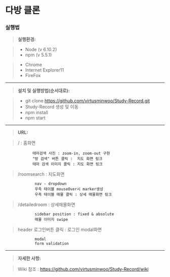 다방 클론
=============

### 실행법

> **실행환경:**

> - Node (v 6.10.2)
> - npm (v 5.5.1)

> - Chrome
> - Internet Explorer11
> - FireFox
----------

> **설치 및 실행방법(순서대로):**

> - git clone https://github.com/virtusminwoo/Study-Record.git
> - <i class="icon-folder-open"></i>Study-Record 생성 및 이동
> - npm install 
> - npm start

----------
> **URL:**

> /
> : 	홈화면
> 
				테마검색 사진 : zoom-in, zoom-out 구현
				"방 검색" 버튼 클릭 :  지도 화면 링크
				테마 검색 이미지 클릭 : 지도 화면 링크
					
					
> /roomsearch
>:   지도화면
> 
				 nav - dropdown 
				 우측 테이블 mouseOver시 marker생성
				 우측 테이블 매물 클릭 : 상세 매물화면 링크
					

>/detailedroom
>:   상세매물화면
> 
				 sidebar position : fixed & absolute
				 매물 이미지 swipe
				 
>header  로그인버튼 클릭
>: 로그인 modal화면
> 
				 modal
				 form validation

----------
> **자세한 사항:**

> Wiki 참조
> : https://github.com/virtusminwoo/Study-Record/wiki